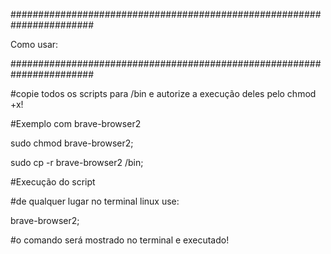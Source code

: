 #######################################################################


Como usar:


#######################################################################


#copie todos os scripts para /bin e autorize a execução deles pelo chmod +x!


#Exemplo com brave-browser2



sudo chmod brave-browser2;


sudo cp -r brave-browser2 /bin;



#Execução do script


#de qualquer lugar no terminal linux use:


brave-browser2;


#o comando será mostrado no terminal e executado!

